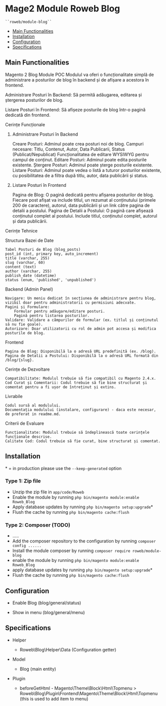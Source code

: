 # Mage2 Module Roweb Blog

    ``roweb/module-blog``

 - [Main Functionalities](#markdown-header-main-functionalities)
 - [Installation](#markdown-header-installation)
 - [Configuration](#markdown-header-configuration)
 - [Specifications](#markdown-header-specifications)


## Main Functionalities
Magento 2 Blog Module POC
Modulul va oferi o funcționalitate simplă de administrare a posturilor de blog în backend și de afișare a acestora în frontend.

Administrare Posturi în Backend: Să permită adăugarea, editarea și ștergerea posturilor de blog.

Listare Posturi în Frontend: Să afișeze posturile de blog într-o pagină dedicată din frontend.

Cerințe Funcționale

1. Administrare Posturi în Backend

   Creare Posturi: Adminul poate crea posturi noi de blog.
   Campuri necesare: Titlu, Contenut, Autor, Data Publicarii, Status (Publicat/Nepublicat)
   Funcționalitatea de editare WYSIWYG pentru campul de conținut.
   Editare Posturi: Adminul poate edita posturile existente.
   Ștergere Posturi: Adminul poate șterge posturile existente.
   Listare Posturi: Adminul poate vedea o listă a tuturor posturilor existente, cu posibilitatea de a filtra după titlu, autor, data publicării și status.

2. Listare Posturi în Frontend

   Pagina de Blog: O pagină dedicată pentru afișarea posturilor de blog.
   Fiecare post afișat va include titlul, un rezumat al conținutului (primele 200 de caractere), autorul, data publicării și un link către pagina de detalii a postului.
   Pagina de Detalii a Postului: O pagină care afișează conținutul complet al postului.
   Include titlul, conținutul complet, autorul și data publicării.

Cerințe Tehnice

Structura Bazei de Date

    Tabel Posturi de Blog (blog_posts)
    post_id (int, primary key, auto_increment)
    title (varchar, 255)
    slug (varchar, 60)
    content (text)
    author (varchar, 255)
    publish_date (datetime)
    status (enum, 'published', 'unpublished')

Backend (Admin Panel)

    Navigare: Un meniu dedicat în secțiunea de administrare pentru blog, vizibil doar pentru administratorii cu permisiuni adecvate.
    Pagini și Formulare:
        Formular pentru adăugare/editare posturi.
        Pagină pentru listarea posturilor.
    Validare: Validare a câmpurilor de formular (ex. titlul și conținutul să nu fie goale).
    Autorizare: Doar utilizatorii cu rol de admin pot accesa și modifica posturile de blog.

Frontend

    Pagina de Blog: Disponibilă la o adresă URL predefinită (ex. /blog).
    Pagina de Detalii a Postului: Disponibilă la o adresă URL formată din /blog/{slug}.

Cerințe de Dezvoltare

    Compatibilitate: Modulul trebuie să fie compatibil cu Magento 2.4.x.
    Cod Curat și Comentarii: Codul trebuie să fie bine structurat și comentat pentru a fi ușor de întreținut și extins.

Livrabile

    Codul sursă al modulului.
    Documentația modulului (instalare, configurare) - daca este necesar, de preferat in readme.md.

Criterii de Evaluare

    Funcționalitate: Modulul trebuie să îndeplinească toate cerințele funcționale descrise.
    Calitate Cod: Codul trebuie să fie curat, bine structurat și comentat.

## Installation
\* = in production please use the `--keep-generated` option

### Type 1: Zip file

 - Unzip the zip file in `app/code/Roweb`
 - Enable the module by running `php bin/magento module:enable Roweb_Blog`
 - Apply database updates by running `php bin/magento setup:upgrade`\*
 - Flush the cache by running `php bin/magento cache:flush`

### Type 2: Composer (TODO)

 - .....
 - Add the composer repository to the configuration by running `composer config ......`
 - Install the module composer by running `composer require roweb/module-blog`
 - enable the module by running `php bin/magento module:enable Roweb_Blog`
 - apply database updates by running `php bin/magento setup:upgrade`\*
 - Flush the cache by running `php bin/magento cache:flush`


## Configuration

 - Enable Blog (blog/general/status)

 - Show in menu (blog/general/menu)


## Specifications

 - Helper
	- Roweb\Blog\Helper\Data (Configuration getter)

 - Model
	- Blog (main entity)

 - Plugin
	- beforeGetHtml - Magento\Theme\Block\Html\Topmenu > Roweb\Blog\Plugin\Frontend\Magento\Theme\Block\Html\Topmenu (this is used to add item to menu)
